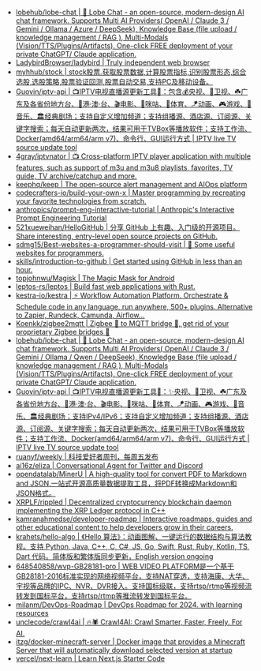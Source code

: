 + [lobehub/lobe-chat | 🤯 Lobe Chat - an open-source, modern-design AI chat framework. Supports Multi AI Providers( OpenAI / Claude 3 / Gemini / Ollama / Azure / DeepSeek), Knowledge Base (file upload / knowledge management / RAG ), Multi-Modals (Vision/TTS/Plugins/Artifacts). One-click FREE deployment of your private ChatGPT/ Claude application.](https://github.com//lobehub/lobe-chat)
+ [LadybirdBrowser/ladybird | Truly independent web browser](https://github.com//LadybirdBrowser/ladybird)
+ [myhhub/stock | stock股票.获取股票数据,计算股票指标,识别股票形态,综合选股,选股策略,股票验证回测,股票自动交易,支持PC及移动设备。](https://github.com//myhhub/stock)
+ [Guovin/iptv-api | 📺IPTV电视直播源更新工具🚀：包含💰央视、📡卫视、☘️广东及各省份地方台、🌊港·澳·台、🎬电影、🎥咪咕、🏀体育、🪁动画、🎮游戏、🎵音乐、🏛经典剧场；支持自定义增加频道；支持组播源、酒店源、订阅源、关键字搜索；每天自动更新两次，结果可用于TVBox等播放软件；支持工作流、Docker(amd64/arm64/arm v7)、命令行、GUI运行方式 | IPTV live TV source update tool](https://github.com//Guovin/iptv-api)
+ [4gray/iptvnator | 📺 Cross-platform IPTV player application with multiple features, such as support of m3u and m3u8 playlists, favorites, TV guide, TV archive/catchup and more.](https://github.com//4gray/iptvnator)
+ [keephq/keep | The open-source alert management and AIOps platform](https://github.com//keephq/keep)
+ [codecrafters-io/build-your-own-x | Master programming by recreating your favorite technologies from scratch.](https://github.com//codecrafters-io/build-your-own-x)
+ [anthropics/prompt-eng-interactive-tutorial | Anthropic's Interactive Prompt Engineering Tutorial](https://github.com//anthropics/prompt-eng-interactive-tutorial)
+ [521xueweihan/HelloGitHub | 分享 GitHub 上有趣、入门级的开源项目。Share interesting, entry-level open source projects on GitHub.](https://github.com//521xueweihan/HelloGitHub)
+ [sdmg15/Best-websites-a-programmer-should-visit | 🔗 Some useful websites for programmers.](https://github.com//sdmg15/Best-websites-a-programmer-should-visit)
+ [skills/introduction-to-github | Get started using GitHub in less than an hour.](https://github.com//skills/introduction-to-github)
+ [topjohnwu/Magisk | The Magic Mask for Android](https://github.com//topjohnwu/Magisk)
+ [leptos-rs/leptos | Build fast web applications with Rust.](https://github.com//leptos-rs/leptos)
+ [kestra-io/kestra | ⚡ Workflow Automation Platform. Orchestrate & Schedule code in any language, run anywhere, 500+ plugins. Alternative to Zapier, Rundeck, Camunda, Airflow...](https://github.com//kestra-io/kestra)
+ [Koenkk/zigbee2mqtt | Zigbee 🐝 to MQTT bridge 🌉, get rid of your proprietary Zigbee bridges 🔨](https://github.com//Koenkk/zigbee2mqtt)
+ [lobehub/lobe-chat | 🤯 Lobe Chat - an open-source, modern-design AI chat framework. Supports Multi AI Providers( OpenAI / Claude 3 / Gemini / Ollama / Qwen / DeepSeek), Knowledge Base (file upload / knowledge management / RAG ), Multi-Modals (Vision/TTS/Plugins/Artifacts). One-click FREE deployment of your private ChatGPT/ Claude application.](https://github.com//lobehub/lobe-chat)
+ [Guovin/iptv-api | 📺IPTV电视直播源更新工具🚀：✨央视、📡卫视、☘️广东及各省份地方台、🌊港·澳·台、🎬电影、🎥咪咕、🏀体育、🪁动画、🎮游戏、🎵音乐、🏛经典剧场；支持IPv4/IPv6；支持自定义增加频道；支持组播源、酒店源、订阅源、关键字搜索；每天自动更新两次，结果可用于TVBox等播放软件；支持工作流、Docker(amd64/arm64/arm v7)、命令行、GUI运行方式 | IPTV live TV source update tool](https://github.com//Guovin/iptv-api)
+ [ruanyf/weekly | 科技爱好者周刊，每周五发布](https://github.com//ruanyf/weekly)
+ [ai16z/eliza | Conversational Agent for Twitter and Discord](https://github.com//ai16z/eliza)
+ [opendatalab/MinerU | A high-quality tool for convert PDF to Markdown and JSON.一站式开源高质量数据提取工具，将PDF转换成Markdown和JSON格式。](https://github.com//opendatalab/MinerU)
+ [XRPLF/rippled | Decentralized cryptocurrency blockchain daemon implementing the XRP Ledger protocol in C++](https://github.com//XRPLF/rippled)
+ [kamranahmedse/developer-roadmap | Interactive roadmaps, guides and other educational content to help developers grow in their careers.](https://github.com//kamranahmedse/developer-roadmap)
+ [krahets/hello-algo | 《Hello 算法》：动画图解、一键运行的数据结构与算法教程。支持 Python, Java, C++, C, C#, JS, Go, Swift, Rust, Ruby, Kotlin, TS, Dart 代码。简体版和繁体版同步更新，English version ongoing](https://github.com//krahets/hello-algo)
+ [648540858/wvp-GB28181-pro | WEB VIDEO PLATFORM是一个基于GB28181-2016标准实现的网络视频平台，支持NAT穿透，支持海康、大华、宇视等品牌的IPC、NVR、DVR接入。支持国标级联，支持rtsp/rtmp等视频流转发到国标平台，支持rtsp/rtmp等推流转发到国标平台。](https://github.com//648540858/wvp-GB28181-pro)
+ [milanm/DevOps-Roadmap | DevOps Roadmap for 2024. with learning resources](https://github.com//milanm/DevOps-Roadmap)
+ [unclecode/crawl4ai | 🔥🕷️ Crawl4AI: Crawl Smarter, Faster, Freely. For AI.](https://github.com//unclecode/crawl4ai)
+ [itzg/docker-minecraft-server | Docker image that provides a Minecraft Server that will automatically download selected version at startup](https://github.com//itzg/docker-minecraft-server)
+ [vercel/next-learn | Learn Next.js Starter Code](https://github.com//vercel/next-learn)
